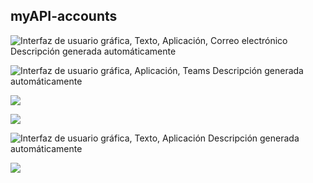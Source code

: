 ## myAPI-accounts

![Interfaz de usuario gráfica, Texto, Aplicación, Correo electrónico Descripción generada automáticamente](media/21f95a38f12419543d54baedc8ed0cdf.png)

![Interfaz de usuario gráfica, Aplicación, Teams Descripción generada automáticamente](media/9b181aaf99053fd8c736d752b1588b79.png)

![](media/3011e4003a42faddf621584272a80a05.png)

![](media/d64eac2e426de514533163c963fc484c.png)

![Interfaz de usuario gráfica, Texto, Aplicación Descripción generada automáticamente](media/92e24973e402f95fc87fd3be4a50d132.png)

![](media/517696390615ba11404b3539ec5bdf43.png)
